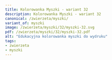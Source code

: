 ```yaml
---
title: Kolorowanka Myszki - wariant 32
description: Kolorowanka Myszki - wariant 32
canonical: /zwierzeta/myszki/
variant_of: myszki
image: /zwierzeta/myszki/32/myszki-32.svg
pdf: /zwierzeta/myszki/32/myszki-32.pdf
alt: "Edukacyjna kolorowanka myszki do wydruku"
tags:
- zwierzeta
- myszki
---
```

